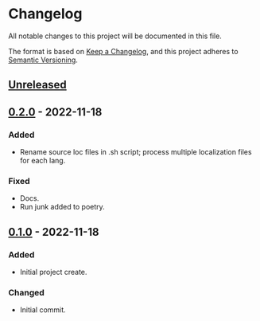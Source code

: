 # Changelog
All notable changes to this project will be documented in this file.

The format is based on [Keep a Changelog](https://keepachangelog.com/en/1.0.0/),
and this project adheres to [Semantic Versioning](https://semver.org/spec/v2.0.0.html).

## [Unreleased]

## [0.2.0] - 2022-11-18
### Added
- Rename source loc files in .sh script; process multiple localization files for each lang.

### Fixed
- Docs.
- Run junk added to poetry.

## [0.1.0] - 2022-11-18
### Added
- Initial project create.

### Changed
- Initial commit.

[Unreleased]: https://github.com/OpenTransitTools/yaml-json-tools/compare/0.2.0...HEAD
[0.2.0]: https://github.com/OpenTransitTools/yaml-json-tools/compare/0.1.0...0.2.0
[0.1.0]: https://github.com/OpenTransitTools/yaml-json-tools/releases/tag/0.1.0
